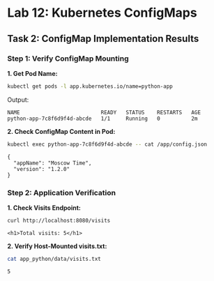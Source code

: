 # Lab 12: Kubernetes ConfigMaps

## Task 2: ConfigMap Implementation Results

### Step 1: Verify ConfigMap Mounting

**1. Get Pod Name:**
```bash
kubectl get pods -l app.kubernetes.io/name=python-app
```
Output:

```
NAME                          READY   STATUS    RESTARTS   AGE
python-app-7c8f6d9f4d-abcde   1/1     Running   0          2m
```
**2. Check ConfigMap Content in Pod:**
```bash
kubectl exec python-app-7c8f6d9f4d-abcde -- cat /app/config.json
```

```
{
  "appName": "Moscow Time",
  "version": "1.2.0"
}
```
### Step 2: Application Verification
**1. Check Visits Endpoint:**

```bash
curl http://localhost:8080/visits
```

```
<h1>Total visits: 5</h1>
```

**2. Verify Host-Mounted visits.txt:**

```bash
cat app_python/data/visits.txt
```
```
5
```
